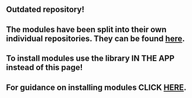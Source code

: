 ## Outdated repository!
## The modules have been split into their own individual repositories. They can be found [here](https://github.com/agaertner?tab=repositories).
  
  
## To install modules use the library **IN THE APP** instead of this page! 
## For guidance on installing modules CLICK [HERE](https://blishhud.com/docs/user/installing-modules).
